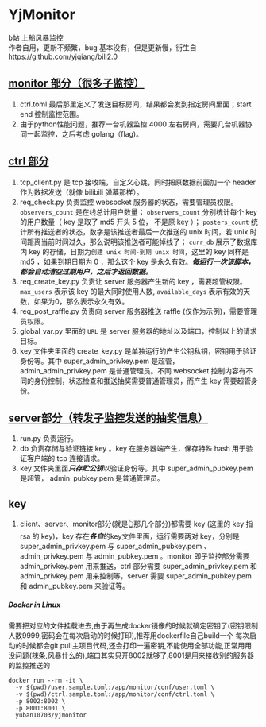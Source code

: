 YjMonitor
===========
b站 上船风暴监控  
作者自用，更新不频繁，bug 基本没有，但是更新慢，衍生自 https://github.com/yjqiang/bili2.0  

[monitor 部分（很多子监控）](monitor/)
------------
1. ctrl.toml 最后那里定义了发送目标房间，结果都会发到指定房间里面；start end 控制监控范围。
1. 由于python性能问题，推荐一台机器监控 4000 左右房间，需要几台机器协同一起监控，之后考虑 golang（flag)。


[ctrl 部分](ctrl/)
-------------
1. tcp_client.py 是 tcp 接收端，自定义心跳，同时把原数据前面加一个 header 作为数据发送（就像 bilibili 弹幕那样）。
1. req_check.py 负责监控 websocket 服务器的状态，需要管理员权限。 `observers_count` 是在线总计用户数量； `observers_count` 分别统计每个 key 的用户数量（ key 是取了 md5 开头 5 位， 不是原 key ）； `posters_count` 统计所有推送者的状态，数字是该推送者最后一次推送的 unix 时间，若 unix 时间距离当前时间过久，那么说明该推送者可能掉线了； `curr_db` 展示了数据库内 key 的存储，日期为`创建 unix 时间-到期 unix 时间`，这里的 key 同样是 md5 ，如果到期日期为 0 ，那么这个 key 是永久有效。***每运行一次该脚本，都会自动清空过期用户，之后才返回数据。***
1. req_create_key.py 负责让 server 服务器产生新的 key ，需要超管权限。`max_users` 表示该 key 的最大同时使用人数, `available_days` 表示有效的天数，如果为0，那么表示永久有效。
1. req_post_raffle.py 负责向 server 服务器推送 raffle (仅作为示例)，需要管理员权限。
1. global_var.py 里面的 `URL` 是 server 服务器的地址以及端口，控制以上的请求目标。
1. key 文件夹里面的 create_key.py 是单独运行的产生公钥私钥，密钥用于验证身份等。其中 super_admin_privkey.pem 是超管， admin_admin_privkey.pem 是普通管理员。不同 websocket 控制内容有不同的身份控制，状态检查和推送抽奖需要普通管理员，而产生 key 需要超管身份。

[server部分（转发子监控发送的抽奖信息）](server/)
-------------
1. run.py 负责运行。
1. db 负责存储与验证链接 key 。key 在服务器端产生，保存特殊 hash 用于验证客户端的 tcp 连接请求。
1. key 文件夹里面***只存贮公钥***以验证身份等。其中 super_admin_pubkey.pem 是超管， admin_pubkey.pem 是普通管理员。

key
-----------
1. client、server、monitor部分(就是👆那几个部分)都需要 key (这里的 key 指 rsa 的 key)，key 存在***各自***的key文件里面，运行需要两对 key，分别是 super_admin_privkey.pem 与 super_admin_pubkey.pem 、 admin_privkey.pem 与 admin_pubkey.pem 。monitor 即子监控部分需要 admin_privkey.pem 用来推送，ctrl 部分需要 super_admin_privkey.pem 和 admin_privkey.pem 用来控制等，server 需要 super_admin_pubkey.pem 和 admin_pubkey.pem 来验证等。
##### Docker in Linux
需要把对应的文件挂载进去,由于再生成docker镜像的时候就确定密钥了(密钥限制人数9999,密码会在每次启动的时候打印),推荐用dockerfile自己build一个
每次启动的时候都会git pull主项目代码,还会打印一遍密钥,不能使用全部功能,正常用用没问题(辣条,风暴什么的),端口其实只开8002就够了,8001是用来接收别的服务器的监控推送的
```
docker run --rm -it \
  -v $(pwd)/user.sample.toml:/app/monitor/conf/user.toml \
  -v $(pwd)/ctrl.sample.toml:/app/monitor/conf/ctrl.toml \
  -p 8002:8002 \
  -p 8001:8001 \
  yuban10703/yjmonitor
```
